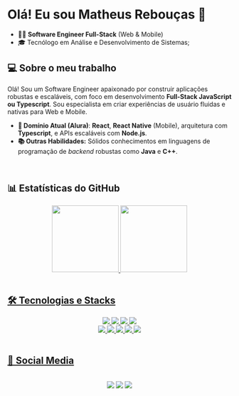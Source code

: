 # Olá! Eu sou Matheus Rebouças 👋

- 👨‍💻 **Software Engineer Full-Stack** (Web & Mobile)
- 🎓 Tecnólogo em Análise e Desenvolvimento de Sistemas;

## 💻 Sobre o meu trabalho

Olá! Sou um Software Engineer apaixonado por construir aplicações robustas e escaláveis, com foco em desenvolvimento **Full-Stack JavaScript ou Typescript**. Sou especialista em criar experiências de usuário fluidas e nativas para Web e Mobile.


- **🎯 Domínio Atual (Alura)**: **React**, **React Native** (Mobile), arquitetura com **Typescript**, e APIs escaláveis com **Node.js**.
- **📚 Outras Habilidades:** Sólidos conhecimentos em linguagens de programação de *backend* robustas como **Java** e **C++**.
<br/>

## 📊 Estatísticas do GitHub
<div align="center">
  <a href="https://github.com/MGreboucas">
  <img height="150em" src="https://github-readme-stats.vercel.app/api?username=MGreboucas&show_icons=true&theme=dark&include_all_commits=true&count_private=true"/>
  <img height="150em" src="https://github-readme-stats.vercel.app/api/top-langs/?username=MGreboucas&layout=compact&langs_count=7&theme=dark"/>
</div>
<br/>
    
## 🛠️ Tecnologias e Stacks
<div align="center">
  <img src="https://img.shields.io/badge/React_Native-61DAFB?style=for-the-badge&logo=react&logoColor=white"/>
  <img src="https://img.shields.io/badge/React-61DAFB?style=for-the-badge&logo=react&logoColor=white"/>
  <img src="https://img.shields.io/badge/TypeScript-3178C6?style=for-the-badge&logo=typescript&logoColor=white"/>
  <img src="https://img.shields.io/badge/Node.js-339933?style=for-the-badge&logo=nodedotjs&logoColor=white"/>
  <br/>
  <img src="https://img.shields.io/badge/HTML5-E34F26?style=for-the-badge&logo=html5&logoColor=white"/>
  <img src="https://img.shields.io/badge/CSS3-1572B6?style=for-the-badge&logo=css3&logoColor=white"/>
  <img src="https://img.shields.io/badge/JavaScript-F7DF1E?style=for-the-badge&logo=javascript&logoColor=black"/>
  <img src="https://img.shields.io/badge/Java-007396?style=for-the-badge&logo=openjdk&logoColor=white"/>
  <img src="https://img.shields.io/badge/C%2B%2B-00599C?style=for-the-badge&logo=c%2B%2B&logoColor=white"/>
</div>
<br/>

 ## 🔗 Social Media
 <div align="center"><br>
  <a href="https://instagram.com/matheusreboucas_" target="_blank" ><img src="https://img.shields.io/badge/-Instagram-%23E4405F?style=for-the-badge&logo=instagram&logoColor=white" target="_blank"></a>
  <a href="https://www.linkedin.com/in/matheusreboucas44" target="_blank" ><img src="https://img.shields.io/badge/-LinkedIn-%230077B5?style=for-the-badge&logo=linkedin&logoColor=white" target="_blank"></a>
  <a href="https://meu-portifolio-gilt.vercel.app/index.html" target="_blank" ><img src="https://img.shields.io/badge/website-000000?style=for-the-badge&logo=About.me&logoColor=white" target="_blank"></a>
</div>
